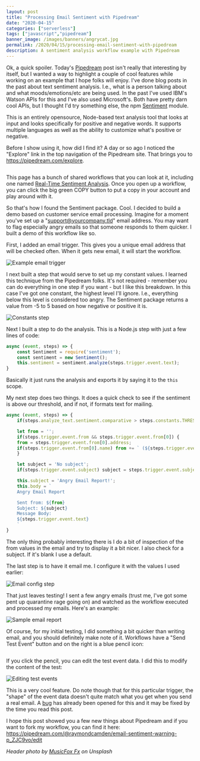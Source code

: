 ```yaml
---
layout: post
title: "Processing Email Sentiment with Pipedream"
date: "2020-04-15"
categories: ["serverless"]
tags: ["javascript","pipedream"]
banner_image: /images/banners/angrycat.jpg
permalink: /2020/04/15/processing-email-sentiment-with-pipedream
description: A sentiment analysis workflow example with Pipedream
---
```


Ok, a quick spoiler. Today's [Pipedream](https://pipedream.com) post isn't really that interesting by itself, 
but I wanted a way to highlight a couple of cool features while working on an example that I hope folks will enjoy. I've done blog posts in the past about text sentiment analysis. I.e., what is a person talking about and what moods/emotions/etc are being used. In the past I've used IBM's Watson APIs for this and I've also used Microsoft's. Both have pretty darn cool APIs, but I thought I'd try something else, the npm [Sentiment](https://www.npmjs.com/package/sentiment) module.

This is an entirely opensource, Node-based text analysis tool that looks at input and looks specifically for positive and negative words. It supports multiple languages as well as the ability to customize what's positive or negative. 

Before I show using it, how did I find it? A day or so ago I noticed the "Explore" link in the top navigation of the Pipedream site. That brings you to <https://pipedream.com/explore>.

<p>
<img data-src="https://static.raymondcamden.com/images/2020/04/es1.png" alt="" class="lazyload imgborder imgcenter">
</p>

This page has a bunch of shared workflows that you can look at it, including one named [Real-Time Sentiment Analysis](https://pipedream.com/@pravin/p_zACkav/readme). Once you open up a workflow, you can click the big green COPY button to put a copy in your account and play around with it.

So that's how I found the Sentiment package. Cool. I decided to build a demo based on customer service email processing. Imagine for a moment you've set up a "support@yourcompany.tld" email address. You may want to flag especially angry emails so that someone responds to them quicker. I built a demo of this workflow like so.

First, I added an email trigger. This gives you a unique email address that will be checked often. When it gets new email, it will start the workflow.

<p>
<img data-src="https://static.raymondcamden.com/images/2020/04/es2.png" alt="Example email trigger" class="lazyload imgborder imgcenter">
</p>

I next built a step that would serve to set up my constant values. I learned this technique from the Pipedream folks. It's not required - remember you can do everything in one step if you want - but I like this breakdown. In this case I've got one constant, the highest level I'll ignore. I.e., everything below this level is considered too angry. The Sentiment package returns a value from -5 to 5 based on how negative or positive it is.

<p>
<img data-src="https://static.raymondcamden.com/images/2020/04/es3.png" alt="Constants step" class="lazyload imgborder imgcenter">
</p>

Next I built a step to do the analysis. This is a Node.js step with just a few lines of code:

```js
async (event, steps) => {
	const Sentiment = require('sentiment');
	const sentiment = new Sentiment();
	this.sentiment = sentiment.analyze(steps.trigger.event.text);
}
```

Basically it just runs the analysis and exports it by saying it to the `this` scope. 

My next step does two things. It does a quick check to see if the sentiment is above our threshold, and if not, if formats text for mailing.

```js
async (event, steps) => {
	if(steps.analyze_text.sentiment.comparative > steps.constants.THRESHOLD) $end('Not unhappy enough.');

	let from = '';
	if(steps.trigger.event.from && steps.trigger.event.from[0]) {
	from = steps.trigger.event.from[0].address;
	if(steps.trigger.event.from[0].name) from += ` (${steps.trigger.event.from[0].name})`;
	}

	let subject = 'No subject';
	if(steps.trigger.event.subject) subject = steps.trigger.event.subject;

	this.subject = 'Angry Email Report!';
	this.body = `
	Angry Email Report

	Sent from: ${from}
	Subject: ${subject}
	Message Body: 
	${steps.trigger.event.text}
	`
}
```

The only thing probably interesting there is I do a bit of inspection of the from values in the email and try to display it a bit nicer. I also check for a subject. If it's blank I use a default. 

The last step is to have it email me. I configure it with the values I used earlier:

<p>
<img data-src="https://static.raymondcamden.com/images/2020/04/es4.png" alt="Email config step" class="lazyload imgborder imgcenter">
</p>

That just leaves testing! I sent a few angry emails (trust me, I've got some pent up quarantine rage going on) and watched as the workflow executed and processed my emails. Here's an example:

<p>
<img data-src="https://static.raymondcamden.com/images/2020/04/es5.png" alt="Sample email report" class="lazyload imgborder imgcenter">
</p>

Of course, for my initial testing, I did something a bit quicker than writing email, and you should definitely make note of it. Workflows have a "Send Test Event" button and on the right is a blue pencil icon:

<p>
<img data-src="https://static.raymondcamden.com/images/2020/04/es6.png" alt="" class="lazyload imgborder imgcenter">
</p>

If you click the pencil, you can edit the test event data. I did this to modify the content of the test:

<p>
<img data-src="https://static.raymondcamden.com/images/2020/04/es7.png" alt="Editing test events" class="lazyload imgborder imgcenter">
</p>

This is a very cool feature. Do note though that for this particular trigger, the "shape" of the event data doesn't quite match what you get when you send a real email. A [bug](https://github.com/PipedreamHQ/roadmap/issues/424) has already been opened for this and it may be fixed by the time you read this post.

I hope this post showed you a few new things about Pipedream and if you want to fork my workflow, you can find it here: <https://pipedream.com/@raymondcamden/email-sentiment-warning-p_ZJC9vo/edit>

<i>Header photo by <a href="https://unsplash.com/@musicfox?utm_source=unsplash&utm_medium=referral&utm_content=creditCopyText">MusicFox Fx</a> on Unsplash</i>